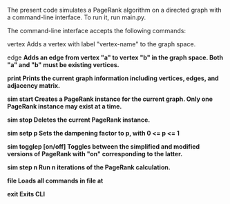 The present code simulates a PageRank algorithm on a directed graph with a command-line interface.
To run it, run main.py.

The command-line interface accepts the following commands:

vertex <vertex-name>
Adds a vertex with label "vertex-name" to the graph space.

edge <a> <b>
Adds an edge from vertex "a" to vertex "b" in the graph space. Both "a" and "b" must be existing vertices.

print
Prints the current graph information including vertices, edges, and adjacency matrix.

sim start
Creates a PageRank instance for the current graph. Only one PageRank instance may exist at a time.

sim stop
Deletes the current PageRank instance.

sim setp p
Sets the dampening factor to p, with 0 <= p <= 1

sim togglep [on/off]
Toggles between the simplified and modified versions of PageRank with "on" corresponding to the latter.

sim step n
Run n iterations of the PageRank calculation.

file <path>
Loads all commands in file at <path>

exit
Exits CLI